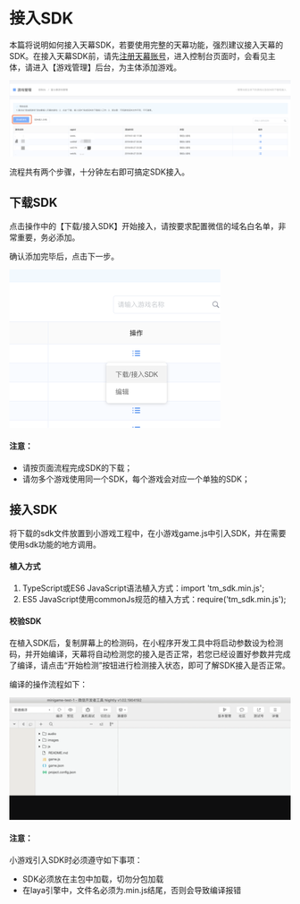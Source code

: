 # 接入SDK



本篇将说明如何接入天幕SDK，若要使用完整的天幕功能，强烈建议接入天幕的SDK。在接入天幕SDK前，请先[注册天幕账号](https://www.skysriver.com)，进入控制台页面时，会看见主体，请进入【游戏管理】后台，为主体添加游戏。

![](../../.gitbook/assets/image%20%28121%29.png)

流程共有两个步骤，十分钟左右即可搞定SDK接入。

## **下载SDK**

点击操作中的【下载/接入SDK】开始接入，请按要求配置微信的域名白名单，非常重要，务必添加。

确认添加完毕后，点击下一步。

![](../../.gitbook/assets/image%20%2899%29.png)

#### 注意：

* 请按页面流程完成SDK的下载；
* 请勿多个游戏使用同一个SDK，每个游戏会对应一个单独的SDK；

## **接入SDK**

将下载的sdk文件放置到小游戏工程中，在小游戏game.js中引入SDK，并在需要使用sdk功能的地方调用。

#### 植入方式

1. TypeScript或ES6 JavaScript语法植入方式：import 'tm\_sdk.min.js';
2. ES5 JavaScript使用commonJs规范的植入方式：require\('tm\_sdk.min.js'\);

#### 校验SDK

在植入SDK后，复制屏幕上的检测码，在小程序开发工具中将启动参数设为检测码，并开始编译，天幕将自动检测您的接入是否正常，若您已经设置好参数并完成了编译，请点击“开始检测”按钮进行检测接入状态，即可了解SDK接入是否正常。

编译的操作流程如下：

![](../../.gitbook/assets/sdk-demo.c229fdba.gif)

#### **注意：**

小游戏引入SDK时必须遵守如下事项：

* SDK必须放在主包中加载，切勿分包加载
* 在laya引擎中，文件名必须为.min.js结尾，否则会导致编译报错

